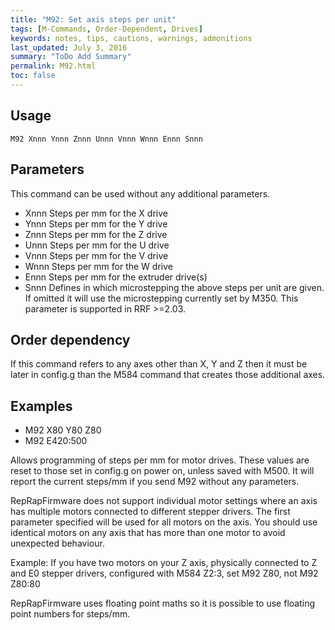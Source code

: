 ```yaml
---
title: "M92: Set axis steps per unit" 
tags: [M-Commands, Order-Dependent, Drives]
keywords: notes, tips, cautions, warnings, admonitions
last_updated: July 3, 2016
summary: "ToDo Add Summary"
permalink: M92.html
toc: false
---
```



## Usage ##
```
M92 Xnnn Ynnn Znnn Unnn Vnnn Wnnn Ennn Snnn
```


## Parameters ##

This command can be used without any additional parameters.
+ Xnnn Steps per mm for the X drive
+ Ynnn Steps per mm for the Y drive
+ Znnn Steps per mm for the Z drive
+ Unnn Steps per mm for the U drive
+ Vnnn Steps per mm for the V drive
+ Wnnn Steps per mm for the W drive
+ Ennn Steps per mm for the extruder drive(s)
+ Snnn Defines in which microstepping the above steps per unit are given. If omitted it will use the microstepping currently set by M350. This parameter is supported in RRF >=2.03.

## Order dependency ##

If this command refers to any axes other than X, Y and Z then it must be later in config.g than the M584 command that creates those additional axes.

## Examples ##

+ M92 X80 Y80 Z80
+ M92 E420:500

Allows programming of steps per mm for motor drives. These values are reset to those set in config.g on power on, unless saved with M500. It will report the current steps/mm if you send M92 without any parameters.

RepRapFirmware does not support individual motor settings where an axis has multiple motors connected to different stepper drivers. The first parameter specified will be used for all motors on the axis. You should use identical motors on any axis that has more than one motor to avoid unexpected behaviour.

Example: If you have two motors on your Z axis, physically connected to Z and E0 stepper drivers, configured with M584 Z2:3, set M92 Z80, not M92 Z80:80

RepRapFirmware uses floating point maths so it is possible to use floating point numbers for steps/mm.
